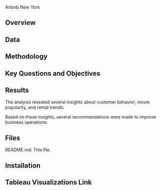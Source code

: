 Airbnb New York



## Overview


## Data


## Methodology
 

## Key Questions and Objectives


## Results
The analysis revealed several insights about customer behavior, movie popularity, and rental trends:
 


Based on these insights, several recommendations were made to improve business operations:

  

## Files
README.md: This file.  

## Installation


## Tableau Visualizations Link

